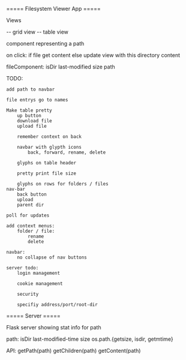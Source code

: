 ===== Filesystem Viewer App =====

Views 

-- grid view 
-- table view

component representing a path

on click:
    if file
        get content
    else
        update view with this directory content

fileComponent:
    isDir
    last-modified
    size
    path


TODO: 

    add path to navbar
    
    file entrys go to names

    Make table pretty
        up button
        download file
        upload file
        
        remember context on back
        
        navbar with glypth icons
            back, forward, rename, delete
        
        glyphs on table header 
        
        pretty print file size
        
        glyphs on rows for folders / files
    nav-bar
        back button
        upload
        parent dir

    poll for updates

    add context menus:
        folder / file:
            rename
            delete

    navbar:
        no collapse of nav buttons

    server todo:
        login management 

        cookie management

        security 
        
        specifiy address/port/root-dir

===== Server =====

Flask server showing stat info for path 

path:
    isDir
    last-modified-time
    size
    os.path.{getsize, isdir, getmtime}

API:
    getPath(path)
    getChildren(path)
    getContent(path)



